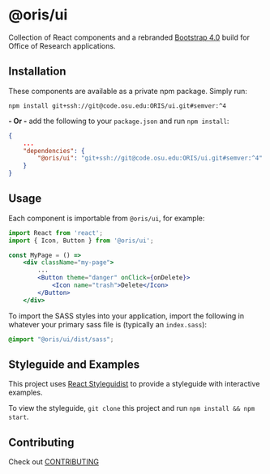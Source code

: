 # @oris/ui

Collection of React components and a rebranded [Bootstrap 4.0](https://getbootstrap.com/docs/4.0/getting-started/introduction/) build for Office of Research applications.


## Installation

These components are available as a private npm package. Simply run:

```
npm install git+ssh://git@code.osu.edu:ORIS/ui.git#semver:^4
```

**- Or -** add the following to your `package.json` and run `npm install`:

```json
{
    ...
    "dependencies": {
        "@oris/ui": "git+ssh://git@code.osu.edu:ORIS/ui.git#semver:^4"
    }
}
```


## Usage

Each component is importable from `@oris/ui`, for example:

```jsx
import React from 'react';
import { Icon, Button } from '@oris/ui';

const MyPage = () =>
    <div className="my-page">
        ...
        <Button theme="danger" onClick={onDelete}>
            <Icon name="trash">Delete</Icon>
        </Button>
    </div>
```

To import the SASS styles into your application, import the following in whatever your primary sass file is (typically an `index.sass`):

```css
@import "@oris/ui/dist/sass";
```


## Styleguide and Examples

This project uses [React Styleguidist](https://react-styleguidist.js.org/) to provide a styleguide with interactive examples.

To view the styleguide, `git clone` this project and run `npm install && npm start`.


## Contributing

Check out [CONTRIBUTING](CONTRIBUTING.md)
